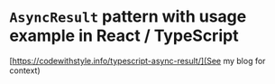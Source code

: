 # `AsyncResult` pattern with usage example in React / TypeScript

[https://codewithstyle.info/typescript-async-result/](See my blog for context)
